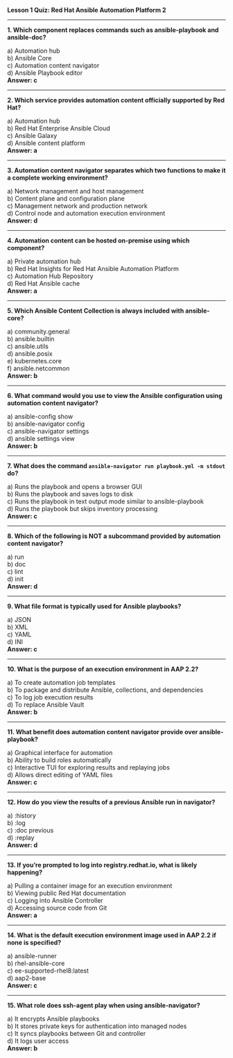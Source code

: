 **Lesson 1 Quiz: Red Hat Ansible Automation Platform 2**

---

**1. Which component replaces commands such as ansible-playbook and ansible-doc?**

a) Automation hub  
b) Ansible Core  
c) Automation content navigator  
d) Ansible Playbook editor  
**Answer: c**

---

**2. Which service provides automation content officially supported by Red Hat?**

a) Automation hub  
b) Red Hat Enterprise Ansible Cloud  
c) Ansible Galaxy  
d) Ansible content platform  
**Answer: a**

---

**3. Automation content navigator separates which two functions to make it a complete working environment?**

a) Network management and host management  
b) Content plane and configuration plane  
c) Management network and production network  
d) Control node and automation execution environment  
**Answer: d**

---

**4. Automation content can be hosted on-premise using which component?**

a) Private automation hub  
b) Red Hat Insights for Red Hat Ansible Automation Platform  
c) Automation Hub Repository  
d) Red Hat Ansible cache  
**Answer: a**

---

**5. Which Ansible Content Collection is always included with ansible-core?**

a) community.general  
b) ansible.builtin  
c) ansible.utils  
d) ansible.posix  
e) kubernetes.core  
f) ansible.netcommon  
**Answer: b**

---

**6. What command would you use to view the Ansible configuration using automation content navigator?**

a) ansible-config show  
b) ansible-navigator config  
c) ansible-navigator settings  
d) ansible settings view  
**Answer: b**

---

**7. What does the command `ansible-navigator run playbook.yml -m stdout` do?**

a) Runs the playbook and opens a browser GUI  
b) Runs the playbook and saves logs to disk  
c) Runs the playbook in text output mode similar to ansible-playbook  
d) Runs the playbook but skips inventory processing  
**Answer: c**

---

**8. Which of the following is NOT a subcommand provided by automation content navigator?**

a) run  
b) doc  
c) lint  
d) init  
**Answer: d**

---

**9. What file format is typically used for Ansible playbooks?**

a) JSON  
b) XML  
c) YAML  
d) INI  
**Answer: c**

---

**10. What is the purpose of an execution environment in AAP 2.2?**

a) To create automation job templates  
b) To package and distribute Ansible, collections, and dependencies  
c) To log job execution results  
d) To replace Ansible Vault  
**Answer: b**

---

**11. What benefit does automation content navigator provide over ansible-playbook?**

a) Graphical interface for automation  
b) Ability to build roles automatically  
c) Interactive TUI for exploring results and replaying jobs  
d) Allows direct editing of YAML files  
**Answer: c**

---

**12. How do you view the results of a previous Ansible run in navigator?**

a) :history  
b) :log  
c) :doc previous  
d) :replay  
**Answer: d**

---

**13. If you’re prompted to log into registry.redhat.io, what is likely happening?**

a) Pulling a container image for an execution environment  
b) Viewing public Red Hat documentation  
c) Logging into Ansible Controller  
d) Accessing source code from Git  
**Answer: a**

---

**14. What is the default execution environment image used in AAP 2.2 if none is specified?**

a) ansible-runner  
b) rhel-ansible-core  
c) ee-supported-rhel8:latest  
d) aap2-base  
**Answer: c**

---

**15. What role does ssh-agent play when using ansible-navigator?**

a) It encrypts Ansible playbooks  
b) It stores private keys for authentication into managed nodes  
c) It syncs playbooks between Git and controller  
d) It logs user access  
**Answer: b**

